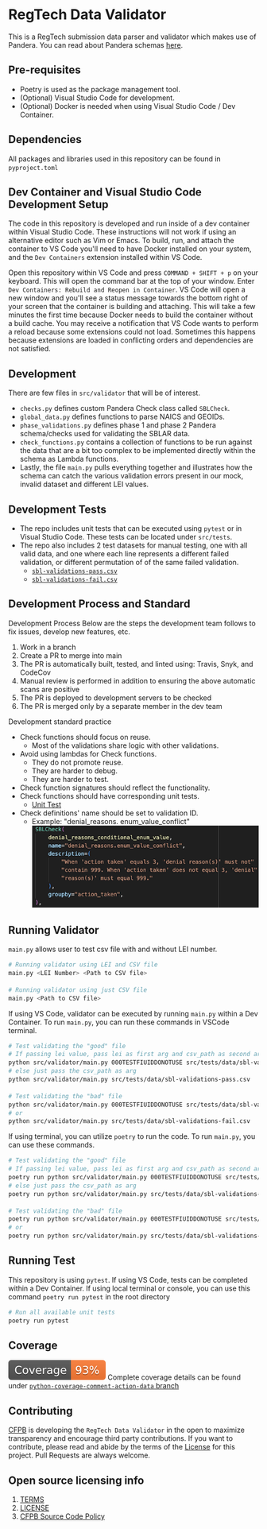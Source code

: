 # RegTech Data Validator

This is a RegTech submission data parser and validator which makes use of Pandera. You can read about Pandera schemas [here](https://pandera.readthedocs.io/en/stable/dataframe_schemas.html).

## Pre-requisites

- Poetry is used as the package management tool.
- (Optional) Visual Studio Code for development.
- (Optional) Docker is needed when using Visual Studio Code / Dev Container.

## Dependencies

All packages and libraries used in this repository can be found in `pyproject.toml`

## Dev Container and Visual Studio Code Development Setup

The code in this repository is developed and run inside of a dev container within Visual Studio Code. These instructions will not work if using an alternative editor such as Vim or Emacs. To build, run, and attach the container to VS Code you'll need to have Docker installed on your system, and the `Dev Containers` extension installed within VS Code.

Open this repository within VS Code and press `COMMAND + SHIFT + p` on your keyboard. This will open the command bar at the top of your window. Enter `Dev Containers: Rebuild and Reopen in Container`. VS Code will open a new window and you'll see a status message towards the bottom right of your screen that the container is building and attaching. This will take a few minutes the first time because Docker needs to build the container without a build cache. You may receive a notification that VS Code wants to perform a reload because some extensions could not load. Sometimes this happens because extensions are loaded in conflicting orders and dependencies are not satisfied.

## Development

There are few files in `src/validator` that will be of interest.

- `checks.py` defines custom Pandera Check class called `SBLCheck`.
- `global_data.py` defines functions to parse NAICS and GEOIDs.
- `phase_validations.py` defines phase 1 and phase 2 Pandera schema/checks used for validating the SBLAR data.
- `check_functions.py` contains a collection of functions to be run against the data that are a bit too complex to be implemented directly within the schema as Lambda functions.
- Lastly, the file `main.py` pulls everything together and illustrates how the schema can catch the various validation errors present in our mock, invalid dataset and different LEI values.

## Development Tests

- The repo includes unit tests that can be executed using `pytest` or in Visual Studio Code.  These tests can be located under `src/tests`.
- The repo also includes 2 test datasets for manual testing, one with all valid data, and one where each line represents a different failed validation, or different permutation of of the same failed validation.
  - [`sbl-validations-pass.csv`](src/tests/data/sbl-validations-pass.csv)
  - [`sbl-validations-fail.csv`](src/tests/data/sbl-validations-fail.csv)

## Development Process and Standard

Development Process
Below are the steps the development team follows to fix issues, develop new features, etc.

1. Work in a branch
2. Create a PR to merge into main
3. The PR is automatically built, tested, and linted using: Travis, Snyk, and CodeCov
4. Manual review is performed in addition to ensuring the above automatic scans are positive
5. The PR is deployed to development servers to be checked
6. The PR is merged only by a separate member in the dev team

Development standard practice

- Check functions should focus on reuse.
  - Most of the validations share logic with other validations.
- Avoid using lambdas for Check functions.
  - They do not promote reuse.
  - They are harder to debug.
  - They are harder to test.
- Check function signatures should reflect the functionality.
- Check functions should have corresponding unit tests.
  - [Unit Test](./src/tests/test_check_functions.py)
- Check definitions' name should be set to validation ID.
  - Example: "denial_reasons. enum_value_conflict"
    ![Validation ID](validation_id.png)

## Running Validator

`main.py` allows user to test csv file with and without LEI number.

```sh
# Running validator using LEI and CSV file
main.py <LEI Number> <Path to CSV file>

# Running validator using just CSV file
main.py <Path to CSV file>
```

If using VS Code, validator can be executed by running `main.py` within a Dev Container. To run `main.py`, you can run these commands in VSCode terminal.

```sh
# Test validating the "good" file
# If passing lei value, pass lei as first arg and csv_path as second arg
python src/validator/main.py 000TESTFIUIDDONOTUSE src/tests/data/sbl-validations-pass.csv
# else just pass the csv_path as arg
python src/validator/main.py src/tests/data/sbl-validations-pass.csv

# Test validating the "bad" file
python src/validator/main.py 000TESTFIUIDDONOTUSE src/tests/data/sbl-validations-fail.csv
# or
python src/validator/main.py src/tests/data/sbl-validations-fail.csv
```

If using terminal, you can utilize `poetry` to run the code.  To run `main.py`, you can use these commands.

```sh
# Test validating the "good" file
# If passing lei value, pass lei as first arg and csv_path as second arg
poetry run python src/validator/main.py 000TESTFIUIDDONOTUSE src/tests/data/sbl-validations-pass.csv
# else just pass the csv_path as arg
poetry run python src/validator/main.py src/tests/data/sbl-validations-pass.csv

# Test validating the "bad" file
poetry run python src/validator/main.py 000TESTFIUIDDONOTUSE src/tests/data/sbl-validations-fail.csv
# or
poetry run python src/validator/main.py src/tests/data/sbl-validations-fail.csv
```

## Running Test

This repository is using `pytest`.  If using VS Code, tests can be completed within a Dev Container.  If using local terminal or console, you can use this command `poetry run pytest` in the root directory

```sh
# Run all available unit tests
poetry run pytest
```

## Coverage

[![Coverage badge](https://github.com/cfpb/regtech-data-validator/raw/python-coverage-comment-action-data/badge.svg)](https://github.com/cfpb/regtech-data-validator/tree/python-coverage-comment-action-data)
Complete coverage details can be found under [`python-coverage-comment-action-data` branch](https://github.com/cfpb/regtech-data-validator/tree/python-coverage-comment-action-data)

## Contributing

[CFPB](https://www.consumerfinance.gov/) is developing the `RegTech Data Validator` in the open to maximize transparency and encourage third party contributions. If you want to contribute, please read and abide by the terms of the [License](./LICENSE) for this project. Pull Requests are always welcome.

## Open source licensing info

1. [TERMS](./TERMS.md)
1. [LICENSE](./LICENSE)
1. [CFPB Source Code Policy](https://github.com/cfpb/source-code-policy/)
